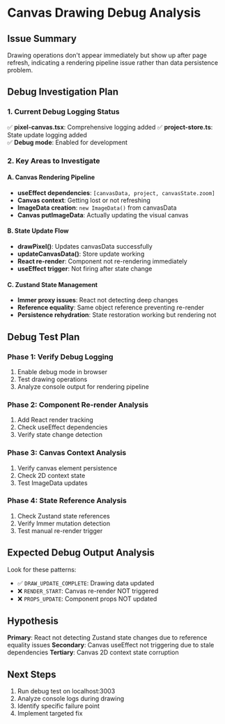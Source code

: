# Canvas Drawing Debug Analysis

## Issue Summary
Drawing operations don't appear immediately but show up after page refresh, indicating a rendering pipeline issue rather than data persistence problem.

## Debug Investigation Plan

### 1. Current Debug Logging Status
✅ **pixel-canvas.tsx**: Comprehensive logging added
✅ **project-store.ts**: State update logging added  
✅ **Debug mode**: Enabled for development

### 2. Key Areas to Investigate

#### A. Canvas Rendering Pipeline
- **useEffect dependencies**: `[canvasData, project, canvasState.zoom]`
- **Canvas context**: Getting lost or not refreshing
- **ImageData creation**: `new ImageData()` from canvasData
- **Canvas putImageData**: Actually updating the visual canvas

#### B. State Update Flow
- **drawPixel()**: Updates canvasData successfully
- **updateCanvasData()**: Store update working
- **React re-render**: Component not re-rendering immediately
- **useEffect trigger**: Not firing after state change

#### C. Zustand State Management
- **Immer proxy issues**: React not detecting deep changes
- **Reference equality**: Same object reference preventing re-render
- **Persistence rehydration**: State restoration working but rendering not

## Debug Test Plan

### Phase 1: Verify Debug Logging
1. Enable debug mode in browser
2. Test drawing operations
3. Analyze console output for rendering pipeline

### Phase 2: Component Re-render Analysis  
1. Add React render tracking
2. Check useEffect dependencies
3. Verify state change detection

### Phase 3: Canvas Context Analysis
1. Verify canvas element persistence
2. Check 2D context state
3. Test ImageData updates

### Phase 4: State Reference Analysis
1. Check Zustand state references
2. Verify Immer mutation detection
3. Test manual re-render trigger

## Expected Debug Output Analysis

Look for these patterns:
- ✅ `DRAW_UPDATE_COMPLETE`: Drawing data updated
- ❌ `RENDER_START`: Canvas re-render NOT triggered
- ❌ `PROPS_UPDATE`: Component props NOT updated

## Hypothesis
**Primary**: React not detecting Zustand state changes due to reference equality issues
**Secondary**: Canvas useEffect not triggering due to stale dependencies
**Tertiary**: Canvas 2D context state corruption

## Next Steps
1. Run debug test on localhost:3003
2. Analyze console logs during drawing
3. Identify specific failure point
4. Implement targeted fix